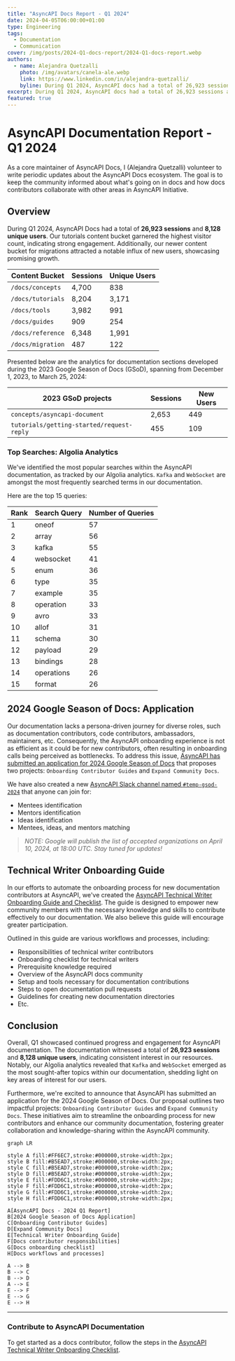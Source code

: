 ```yaml
---
title: "AsyncAPI Docs Report - Q1 2024"
date: 2024-04-05T06:00:00+01:00
type: Engineering
tags:
  - Documentation
  - Communication
cover: /img/posts/2024-Q1-docs-report/2024-Q1-docs-report.webp
authors:
  - name: Alejandra Quetzalli
    photo: /img/avatars/canela-ale.webp
    link: https://www.linkedin.com/in/alejandra-quetzalli/
    byline: During Q1 2024, AsyncAPI docs had a total of 26,923 sessions and 8,128 unique users. 
excerpt: During Q1 2024, AsyncAPI docs had a total of 26,923 sessions and 8,128 unique users.
featured: true
---
```


# AsyncAPI Documentation Report - Q1 2024
As a core maintainer of AsyncAPI Docs, I (Alejandra Quetzalli) volunteer to write periodic updates about the AsyncAPI Docs ecosystem. The goal is to keep the community informed about what's going on in docs and how docs contributors collaborate with other areas in AsyncAPI Initiative.

## Overview
During Q1 2024, AsyncAPI Docs had a total of **26,923 sessions** and **8,128 unique users**. Our tutorials content bucket garnered the highest visitor count, indicating strong engagement. Additionally, our newer content bucket for migrations attracted a notable influx of new users, showcasing promising growth.

| Content Bucket   | Sessions | Unique Users |
|------------------|----------|--------------|
| `/docs/concepts` | 4,700    | 838   |
| `/docs/tutorials`| 8,204    | 3,171 |
| `/docs/tools`    | 3,982    | 991   |
| `/docs/guides`   | 909      | 254   |
| `/docs/reference`| 6,348    | 1,991 |
| `/docs/migration`| 487      | 122   |


Presented below are the analytics for documentation sections developed during the 2023 Google Season of Docs (GSoD), spanning from December 1, 2023, to March 25, 2024:

| 2023 GSoD projects | Sessions      | New Users         |
|---------------|---------------|-------------------|
|`concepts/asyncapi-document`              | 2,653 | 449  |
|`tutorials/getting-started/request-reply` | 455   | 109  |


### Top Searches: Algolia Analytics
We've identified the most popular searches within the AsyncAPI documentation, as tracked by our Algolia analytics. `Kafka` and `WebSocket` are amongst the most frequently searched terms in our documentation. 

Here are the top 15 queries: 

| Rank | Search Query  | Number of Queries |
|------|---------------|-------------------|
| 1    | oneof         | 57                |
| 2    | array         | 56                |
| 3    | kafka         | 55                |
| 4    | websocket     | 41                |
| 5    | enum          | 36                |
| 6    | type          | 35                |
| 7    | example       | 35                |
| 8    | operation     | 33                |
| 9    | avro          | 33                |
| 10   | allof         | 31                |
| 11   | schema        | 30                |
| 12   | payload       | 29                |
| 13   | bindings      | 28                |
| 14   | operations    | 26                |
| 15   | format        | 26                |


## 2024 Google Season of Docs: Application
Our documentation lacks a persona-driven journey for diverse roles, such as documentation contributors, code contributors, ambassadors, maintainers, etc. Consequently, the AsyncAPI onboarding experience is not as efficient as it could be for new contributors, often resulting in onboarding calls being perceived as bottlenecks. To address this issue, [AsyncAPI has submitted an application for 2024 Google Season of Docs](https://github.com/orgs/asyncapi/discussions/1136) that proposes two projects: `Onboarding Contributor Guides` and `Expand Community Docs`. 

We have also created a new [AsyncAPI Slack channel named `#temp-gsod-2024`](https://www.asyncapi.com/slack-invite) that anyone can join for:
- Mentees identification
- Mentors identification
- Ideas identification
- Mentees, ideas, and mentors matching

> _NOTE: Google will publish the list of accepted organizations on April 10, 2024, at 18:00 UTC. Stay tuned for updates!_

## Technical Writer Onboarding Guide
In our efforts to automate the onboarding process for new documentation contributors at AsyncAPI, we've created the [AsyncAPI Technical Writer Onboarding Guide and Checklist](https://github.com/asyncapi/community/blob/master/docs/onboarding-guide). The guide is designed to empower new community members with the necessary knowledge and skills to contribute effectively to our documentation. We also believe this guide will encourage greater participation.

Outlined in this guide are various workflows and processes, including:
- Responsibilities of technical writer contributors
- Onboarding checklist for technical writers
- Prerequisite knowledge required
- Overview of the AsyncAPI docs community
- Setup and tools necessary for documentation contributions
- Steps to open documentation pull requests
- Guidelines for creating new documentation directories
- Etc.

## Conclusion
Overall, Q1 showcased continued progress and engagement for AsyncAPI documentation. The documentation witnessed a total of **26,923 sessions** and **8,128 unique users**, indicating consistent interest in our resources. Notably, our Algolia analytics revealed that `Kafka` and `WebSocket` emerged as the most sought-after topics within our documentation, shedding light on key areas of interest for our users.

Furthermore, we're excited to announce that AsyncAPI has submitted an application for the 2024 Google Season of Docs. Our proposal outlines two impactful projects: `Onboarding Contributor Guides` and `Expand Community Docs`. These initiatives aim to streamline the onboarding process for new contributors and enhance our community documentation, fostering greater collaboration and knowledge-sharing within the AsyncAPI community.


```mermaid
graph LR

style A fill:#FF6EC7,stroke:#000000,stroke-width:2px;
style B fill:#B5EAD7,stroke:#000000,stroke-width:2px;
style C fill:#B5EAD7,stroke:#000000,stroke-width:2px;
style D fill:#B5EAD7,stroke:#000000,stroke-width:2px; 
style E fill:#FDD6C1,stroke:#000000,stroke-width:2px;
style F fill:#FDD6C1,stroke:#000000,stroke-width:2px;
style G fill:#FDD6C1,stroke:#000000,stroke-width:2px;
style H fill:#FDD6C1,stroke:#000000,stroke-width:2px;

A[AsyncAPI Docs - 2024 Q1 Report]
B[2024 Google Season of Docs Application]
C[Onboarding Contributor Guides]
D[Expand Community Docs]
E[Technical Writer Onboarding Guide]
F[Docs contributor responsibilities]
G[Docs onboarding checklist]
H[Docs workflows and processes]

A --> B
B --> C
B --> D
A --> E
E --> F
E --> G
E --> H
```

---

### Contribute to AsyncAPI Documentation

To get started as a docs contributor, follow the steps in the [AsyncAPI Technical Writer Onboarding Checklist](https://github.com/asyncapi/community/blob/master/docs/onboarding-guide/docs-onboarding-checklist.md).